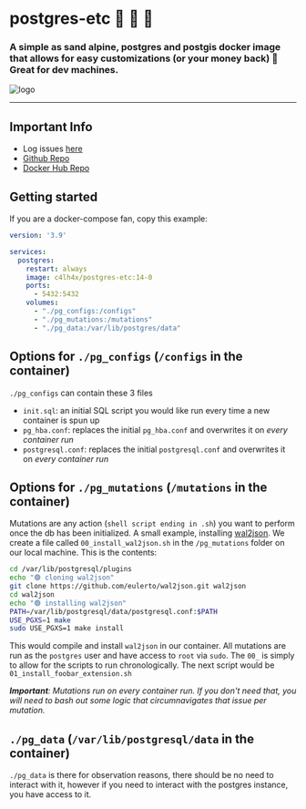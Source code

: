 # postgres-etc 🐳 🐘 🐧

### A simple as sand alpine, postgres and postgis docker image that allows for easy customizations (or your money back) 🤘 Great for dev machines.

![logo](https://i.ibb.co/kqc3htP/logo.png)

---

## Important Info
- Log issues [here](https://github.com/c4lh4x/postgres-etc-docker-image/issues)
- [Github Repo](https://github.com/c4lh4x/postgres-etc-docker-image/)
- [Docker Hub Repo](https://hub.docker.com/repository/docker/c4lh4x/postgres-etc)

## Getting started

If you are a docker-compose fan, copy this example:
```yaml
version: '3.9'

services:
  postgres:
    restart: always
    image: c4lh4x/postgres-etc:14-0
    ports:
      - 5432:5432
    volumes:
      - "./pg_configs:/configs"
      - "./pg_mutations:/mutations"
      - "./pg_data:/var/lib/postgres/data"
```

## Options for `./pg_configs` (`/configs` in the container)

`./pg_configs` can contain these 3 files
- `init.sql`: an initial SQL script you would like run every time a new container is spun up
- `pg_hba.conf`: replaces the initial `pg_hba.conf` and overwrites it on *every container run*
- `postgresql.conf`: replaces the initial `postgresql.conf` and overwrites it on *every container run*

## Options for `./pg_mutations` (`/mutations` in the container)

Mutations are any action (`shell script ending in .sh`) you want to perform once the db has been initialized. A small example, installing [wal2json](https://github.com/eulerto/wal2json). We create a file called `00_install_wal2json.sh` in the `/pg_mutations` folder on our local machine. This is the contents:

```bash
cd /var/lib/postgresql/plugins
echo "🟢 cloning wal2json"
git clone https://github.com/eulerto/wal2json.git wal2json
cd wal2json
echo "🟢 installing wal2json"
PATH=/var/lib/postgresql/data/postgresql.conf:$PATH
USE_PGXS=1 make
sudo USE_PGXS=1 make install
```

This would compile and install `wal2json` in our container. All mutations are run as the `postgres` user and have access to `root` via `sudo`. The `00_` is simply to allow for the scripts to run chronologically. The next script would be `01_install_foobar_extension.sh`

***Important**: Mutations run on every container run. If you don't need that, you will need to bash out some logic that circumnavigates that issue per mutation.*

## `./pg_data` (`/var/lib/postgresql/data` in the container)
`./pg_data` is there for observation reasons, there should be no need to interact with it, however if you need to interact with the postgres instance, you have access to it.
